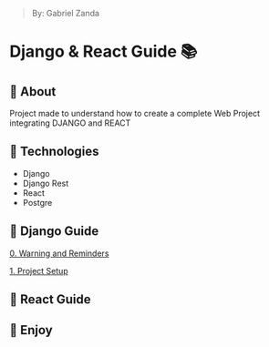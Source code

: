 > By: Gabriel Zanda

# Django & React Guide 📚

## 📌 About

Project made to understand how to create a complete Web Project integrating DJANGO and REACT

## 📌 Technologies

-   Django
-   Django Rest
-   React
-   Postgre

## 📌 Django Guide

[0. Warning and Reminders](/>%20DJANGO%20GUIDE/0.Warnings%20and%20Reminders.md)

[1. Project Setup](/>%20DJANGO%20GUIDE/1.%20Project%20Setup.md)

## 📌 React Guide

## 📌 Enjoy
